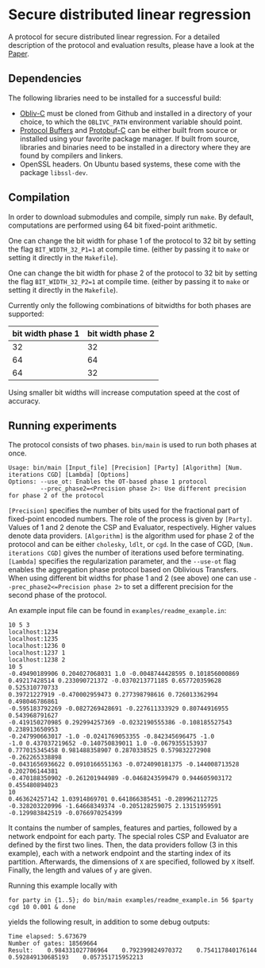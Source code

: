 # Secure distributed linear regression

A protocol for secure distributed linear regression. For a detailed description of the protocol and evaluation results, please have a look at the [Paper](https://eprint.iacr.org/2016/892).

## Dependencies
The following libraries need to be installed for a successful build:

* [Obliv-C](https://github.com/samee/obliv-c/) must be cloned from Github and installed in a directory of your choice, to which the `OBLIVC_PATH` environment variable should point.
* [Protocol Buffers](https://github.com/google/protobuf) and [Protobuf-C](https://github.com/protobuf-c/protobuf-c) can be either built from source or installed using your favorite package manager. If built from source, libraries and binaries need to be installed in a directory where they are found by compilers and linkers.
* OpenSSL headers. On Ubuntu based systems, these come with the package `libssl-dev`.

## Compilation

In order to download submodules and compile, simply run `make`.
By default, computations are performed using 64 bit fixed-point arithmetic.

One can change the bit width for phase 1 of the protocol to 32 bit by setting the flag `BIT_WIDTH_32_P1=1` at compile time.
(either by passing it to `make` or setting it directly in the `Makefile`).

One can change the bit width for phase 2 of the protocol to 32 bit by setting the flag `BIT_WIDTH_32_P2=1` at compile time.
(either by passing it to `make` or setting it directly in the `Makefile`).

Currently only the following combinations of bitwidths for both phases are supported:

| bit width phase 1 | bit width phase 2 |
|-------------------|-------------------|
| 32                | 32                |
| 64                | 64                |
| 64                | 32                |

Using smaller bit widths will increase computation speed at the cost of accuracy. 

## Running experiments
The protocol consists of two phases. `bin/main` is used to run both phases at once.
```
Usage: bin/main [Input_file] [Precision] [Party] [Algorithm] [Num. iterations CGD] [Lambda] [Options]
Options: --use_ot: Enables the OT-based phase 1 protocol
         --prec_phase2=<Precision phase 2>: Use different precision for phase 2 of the protocol
```
`[Precision]` specifies the number of bits used for the fractional part of fixed-point encoded numbers.
The role of the process is given by `[Party]`. 
Values of 1 and 2 denote the CSP and Evaluator, respectively. 
Higher values denote data providers.
`[Algorithm]` is the algorithm used for phase 2 of the protocol and can be either `cholesky`, `ldlt`, or `cgd`.
In the case of CGD, `[Num. iterations CGD]` gives the number of iterations used before terminating.
`[Lambda]` specifies the regularization parameter, and the `--use-ot` flag enables the aggregation phase protocol based on Oblivious Transfers.
When using different bit widths for phase 1 and 2 (see above) one can use `--prec_phase2<=Precision phase 2>` to set a different precision for the second
phase of the protocol.

An example input file can be found in `examples/readme_example.in`:
```
10 5 3
localhost:1234
localhost:1235
localhost:1236 0
localhost:1237 1
localhost:1238 2
10 5
-0.49490189906 0.204027068031 1.0 -0.0048744428595 0.101856000869 
0.49217428514 0.233090721372 -0.0370213771185 0.657720359628 0.525310770733 
0.39721227919 -0.470002959473 0.277398798616 0.726013362994 0.498046786861 
-0.595183792269 -0.0827269428691 -0.227611333929 0.80744916955 0.543968791627 
-0.419150270985 0.292994257369 -0.0232190555386 -0.108185527543 0.238913650953 
-0.247990663017 -1.0 -0.0241769053355 -0.842345696475 -1.0 
-1.0 0.437037219652 -0.140750839011 1.0 -0.0679355153937 
0.777015345458 0.981488358907 0.2870338525 0.579832272908 -0.262265338898 
-0.0431656936622 0.0910166551363 -0.0724090181375 -0.144008713528 0.202706144381 
-0.470188350902 -0.261201944989 -0.0468243599479 0.944605903172 0.455480894023 
10
0.463624257142 1.03914869701 0.641866385451 -0.289962112725 -0.328203220996 -1.64668349374 -0.205128259075 2.13151959591 -0.129983842519 -0.0766970254399 
```
It contains the number of samples, features and parties, followed by a network endpoint for each party. 
The special roles CSP and Evaluator are defined by the first two lines. 
Then, the data providers follow (3 in this example), each with a network endpoint and the starting index of its partition.
Afterwards, the dimensions of `X` are specified, followed by `X` itself. 
Finally, the length and values of `y` are given.

Running this example locally with
```
for party in {1..5}; do bin/main examples/readme_example.in 56 $party cgd 10 0.001 & done
```
yields the following result, in addition to some debug outputs:
```
Time elapsed: 5.673679
Number of gates: 18569664
Result:    0.984331027786964    0.792399824970372    0.754117840176144    0.592849130685193    0.057351715952213 
```
